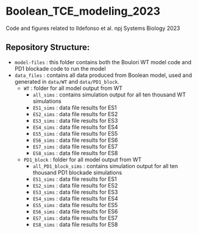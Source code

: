 # Boolean_TCE_modeling_2023
Code and figures related to Ildefonso et al. npj Systems Biology 2023

## Repository Structure:
- `model-files` : this folder contains both the Boulori WT model code and PD1 blockade code to run the model 
- `data_files` : contains all data produced from Boolean model, used and generated in `data/WT` and `data/PD1_block`.
    - `WT` : folder for all model output from WT 
        - `all_sims` : contains simulation output for all ten thousand WT simulations 
        - `ES1_sims` : data file results for ES1 
        - `ES2_sims` : data file results for ES2  
        - `ES3_sims` : data file results for ES3  
        - `ES4_sims` : data file results for ES4 
        - `ES5_sims` : data file results for ES5  
        - `ES6_sims` : data file results for ES6 
        - `ES7_sims` : data file results for ES7  
        - `ES8_sims` : data file results for ES8 
    - `PD1_block` : folder for all model output from WT 
        - `all_PD1_block_sims` : contains simulation output for all ten thousand PD1 blockade simulations 
        - `ES1_sims` : data file results for ES1 
        - `ES2_sims` : data file results for ES2  
        - `ES3_sims` : data file results for ES3  
        - `ES4_sims` : data file results for ES4 
        - `ES5_sims` : data file results for ES5  
        - `ES6_sims` : data file results for ES6 
        - `ES7_sims` : data file results for ES7  
        - `ES8_sims` : data file results for ES8 
     
